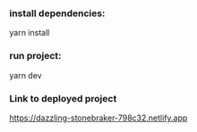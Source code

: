 ### install dependencies:
 yarn install
### run project:
 yarn dev

### Link to deployed project 
 https://dazzling-stonebraker-798c32.netlify.app
